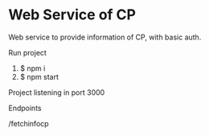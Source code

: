 # Web Service of CP

Web service to provide information of CP, with basic auth.

Run project

1. $ npm i
2. $ npm start 

Project listening in port 3000

Endpoints

/fetchinfocp
